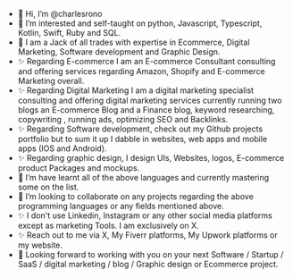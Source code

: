 - 👋 Hi, I’m @charlesrono
- 👀 I’m interested and self-taught on python, Javascript, Typescript, Kotlin, Swift, Ruby and SQL.
- 🌱 I am a Jack of all trades with expertise in Ecommerce, Digital Marketing, Software development and Graphic Design.
- ✨ Regarding E-commerce I am an E-commerce Consultant consulting and offering services regarding Amazon, Shopify and E-commerce Marketing overall.
- ✨ Regarding Digital Marketing I am a  digital marketing specialist consulting and offering digital marketing services currently running two blogs an E-commerce Blog and a  Finance blog, keyword researching, copywriting , running ads, optimizing SEO and Backlinks.
- ✨ Regarding Software development, check out my Github projects portfolio but to sum it up I dabble in websites, web apps and mobile apps (IOS and Android).
- ✨ Regarding  graphic design, I design UIs, Websites, logos, E-commerce product Packages and mockups.
- 🌱 I’m have learnt all of the above languages and currently mastering some on the list.
- 💞️ I’m looking to collaborate on any projects regarding the above programming languages or any fields mentioned above.
- ✨ I don't use Linkedin, Instagram or any other social media platforms except as marketing Tools. I am exclusively on X.
- ✨ Reach out to me via  X, My Fiverr platforms, My Upwork platforms or my website.
- 🌱 Looking forward to working with you on your next Software / Startup / SaaS / digital marketing / blog / Graphic design or Ecommerce project.
